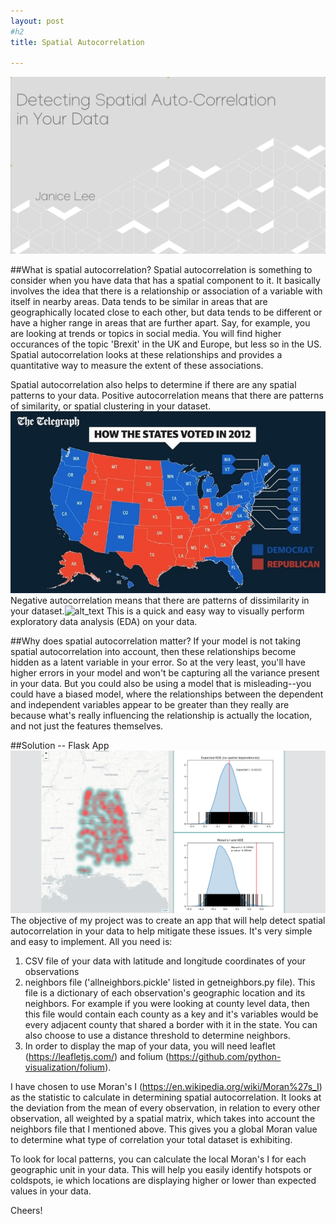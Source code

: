 ```yaml
---
layout: post
#h2
title: Spatial Autocorrelation 

---
```

![alt_text](/pics/spatial.png) 


##What is spatial autocorrelation?
Spatial autocorrelation is something to consider when you have data that has a spatial component to it.  It basically involves the idea that there is a relationship or association of a variable with itself in nearby areas.  Data tends to be similar in areas that are geographically located close to each other, but data tends to be different or have a higher range in areas that are further apart.  Say, for example, you are looking at trends or topics in social media.  You will find higher occurances of the topic 'Brexit' in the UK and Europe, but less so in the US.  Spatial autocorrelation looks at these relationships and provides a quantitative way to measure the extent of these associations.

Spatial autocorrelation also helps to determine if there are any spatial patterns to your data.  Positive autocorrelation means that there are patterns of similarity, or spatial clustering in your dataset.![alt_text](/pics/clustering.png)   Negative autocorrelation means that there are patterns of dissimilarity in your dataset.![alt_text](/pics/dissimilar.png)   This is a quick and easy way to visually perform exploratory data analysis (EDA) on your data.  


##Why does spatial autocorrelation matter?
If your model is not taking spatial autocorrelation into account, then these relationships become hidden as a latent variable in your error.  So at the very least, you'll have higher errors in your model and won't be capturing all the variance present in your data.  But you could also be using a model that is misleading--you could have a biased model, where the relationships between the dependent and independent variables appear to be greater than they really are because what's really influencing the relationship is actually the location, and not just the features themselves.  


##Solution -- Flask App
![alt_text](/pics/spatapp.png)  
The objective of my project was to create an app that will help detect spatial autocorrelation in your data to help mitigate these issues.  It's very simple and easy to implement.  All you need is:

1) CSV file of your data with latitude and longitude coordinates of your observations
2) neighbors file ('allneighbors.pickle' listed in getneighbors.py file).  This file is a dictionary of each observation's geographic location and its neighbors.  For example if you were looking at county level data, then this file would contain each county as a key and it's variables would be every adjacent county that shared a border with it in the state.  You can also choose to use a distance threshold to determine neighbors.
3) In order to display the map of your data, you will need leaflet (https://leafletjs.com/) and folium (https://github.com/python-visualization/folium).

I have chosen to use Moran's I (https://en.wikipedia.org/wiki/Moran%27s_I) as the statistic to calculate in determining spatial autocorrelation.  It looks at the deviation from the mean of every observation, in relation to every other observation, all weighted by a spatial matrix, which takes into account the neighbors file that I mentioned above.  This gives you a global Moran value to determine what type of correlation your total dataset is exhibiting.

To look for local patterns, you can calculate the local Moran's I for each geographic unit in your data.  This will help you easily identify hotspots or coldspots, ie which locations are displaying higher or lower than expected values in your data.

Cheers!
 

